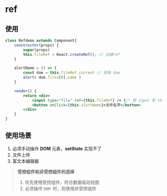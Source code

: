 # ref

## 使用

```jsx
class Refdemo extends Component{
	constructor(props) {
		super(props)
		this.fileRef = React.createRef(); // 创建ref
	}

	alertName = () => {
		const dom = this.fileRef.current // 获取 dom
		alert( dom.files[0].name )
	}

	render() {
		return <div>
			<input type="file" ref={this.fileRef} /> {/* 把 input 和 this.fileRef 做关联 */}
			<button onClick={this.alertName}>文件名字</button>
		</div>
	}
}
```

## 使用场景

1. 必须手动操作 **DOM** 元素，**setState** 实现不了
2. 文件上传
3. 富文本编辑器

>**受控组件和非受控组件的选择**
>
>1. 优先使用受控组件，符合数据驱动视图
>2. 必须操作 `DOM `时，则使用非受控组件